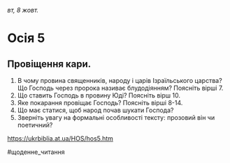 
_вт, 8 жовт._

# Осія 5

## Провіщення кари.
1. В чому провина священників, народу і царів Ізраїльського царства? Що Господь через пророка називає блудодіянням? Поясніть вірші 7.
2. Що ставить Господь в провину Юді? Поясніть вірш 10.
3. Яке покарання провіщає Господь? Поясніть вірші 8-14.
4. Що має статися, щоб народ почав шукати Господа?
5. Зверніть увагу на формальні особливості тексту: прозовий він чи поетичний?

https://ukrbiblia.at.ua/HOS/hos5.htm 

#щоденне_читання
